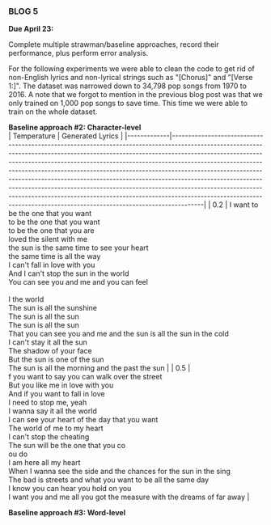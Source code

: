 ### BLOG 5 ###

**Due April 23:**  

Complete multiple strawman/baseline approaches, record their performance, plus perform error analysis.

For the following experiments we were able to clean the code to get rid of non-English lyrics and non-lyrical strings such as "[Chorus]" and "[Verse 1:]". The dataset was narrowed down to 34,798 pop songs from 1970 to 2016. A note that we forgot to mention in the previous blog post was that we only trained on 1,000 pop songs to save time. This time we were able to train on the whole dataset. 

**Baseline approach #2: Character-level**  
| Temperature | Generated Lyrics                                                                                                                                                                                                                                                                                                                                                                                                                                                                                                                                                                                                                                         |
|-------------|----------------------------------------------------------------------------------------------------------------------------------------------------------------------------------------------------------------------------------------------------------------------------------------------------------------------------------------------------------------------------------------------------------------------------------------------------------------------------------------------------------------------------------------------------------------------------------------------------------------------------------------------------------|
| 0.2         | I want to be the one that you want<br>to be the one that you want<br>to be the one that you are<br>loved the silent with me<br>the sun is the same time to see your heart<br>the same time is all the way<br>I can't fall in love with you<br>And I can't stop the sun in the world<br>You can see you and me and you can feel<br><br>I the world<br>The sun is all the sunshine<br>The sun is all the sun<br>The sun is all the sun<br>That you can see you and me and the sun is all the sun in the cold<br>I can't stay it all the sun<br>The shadow of your face<br>But the sun is one of the sun<br>The sun is all the morning and the past the sun |
| 0.5         | <br>f you want to say you can walk over the street<br>But you like me in love with you<br>And if you want to fall in love<br>I need to stop me, yeah<br>I wanna say it all the world<br>I can see your heart of the day that you want<br>The world of me to my heart<br>I can't stop the cheating<br>The sun will be the one that you co<br>ou do<br>I am here all my heart<br>When I wanna see the side and the chances for the sun in the sing<br>The bad is streets and what you want to be all the same day<br>I know you can hear you hold on you<br>I want you and me all you got the measure with the dreams of far away                          |

**Baseline approach #3: Word-level**  

